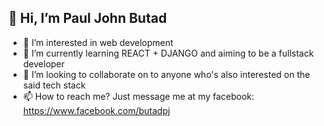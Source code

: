 ## 👋 Hi, I’m Paul John Butad
- 👀 I’m interested in web development
- 🌱 I’m currently learning REACT + DJANGO and aiming to be a fullstack developer
- 💞️ I’m looking to collaborate on to anyone who's also interested on the said tech stack
- 📫 How to reach me? Just message me at my facebook: https://www.facebook.com/butadpj

<!---
butadpj/butadpj is a ✨ special ✨ repository because its `README.md` (this file) appears on your GitHub profile.
You can click the Preview link to take a look at your changes.
--->
